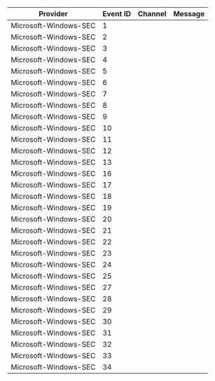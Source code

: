 Provider               |  Event ID  |  Channel  |  Message
-----------------------|------------|-----------|---------
Microsoft-Windows-SEC  |  1         |           |
Microsoft-Windows-SEC  |  2         |           |
Microsoft-Windows-SEC  |  3         |           |
Microsoft-Windows-SEC  |  4         |           |
Microsoft-Windows-SEC  |  5         |           |
Microsoft-Windows-SEC  |  6         |           |
Microsoft-Windows-SEC  |  7         |           |
Microsoft-Windows-SEC  |  8         |           |
Microsoft-Windows-SEC  |  9         |           |
Microsoft-Windows-SEC  |  10        |           |
Microsoft-Windows-SEC  |  11        |           |
Microsoft-Windows-SEC  |  12        |           |
Microsoft-Windows-SEC  |  13        |           |
Microsoft-Windows-SEC  |  16        |           |
Microsoft-Windows-SEC  |  17        |           |
Microsoft-Windows-SEC  |  18        |           |
Microsoft-Windows-SEC  |  19        |           |
Microsoft-Windows-SEC  |  20        |           |
Microsoft-Windows-SEC  |  21        |           |
Microsoft-Windows-SEC  |  22        |           |
Microsoft-Windows-SEC  |  23        |           |
Microsoft-Windows-SEC  |  24        |           |
Microsoft-Windows-SEC  |  25        |           |
Microsoft-Windows-SEC  |  27        |           |
Microsoft-Windows-SEC  |  28        |           |
Microsoft-Windows-SEC  |  29        |           |
Microsoft-Windows-SEC  |  30        |           |
Microsoft-Windows-SEC  |  31        |           |
Microsoft-Windows-SEC  |  32        |           |
Microsoft-Windows-SEC  |  33        |           |
Microsoft-Windows-SEC  |  34        |           |